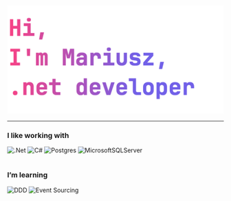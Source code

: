 ![Image Alt text](/gradient-Text.png)

---
### I like working with

![.Net](https://img.shields.io/badge/.NET-5C2D91?style=for-the-badge&logo=.net&logoColor=white)
![C#](https://img.shields.io/badge/c%23-%23239120.svg?style=for-the-badge&logo=csharp&logoColor=white)
![Postgres](https://img.shields.io/badge/postgres-%23316192.svg?style=for-the-badge&logo=postgresql&logoColor=white)
![MicrosoftSQLServer](https://img.shields.io/badge/Microsoft%20SQL%20Server-CC2927?style=for-the-badge&logo=microsoft%20sql%20server&logoColor=white)

#
### I’m learning

![DDD](https://img.shields.io/badge/DDD-ff9900?style=flat)
![Event Sourcing](https://img.shields.io/badge/Event%20Sourcing-28283e?style=flat)

<br />
